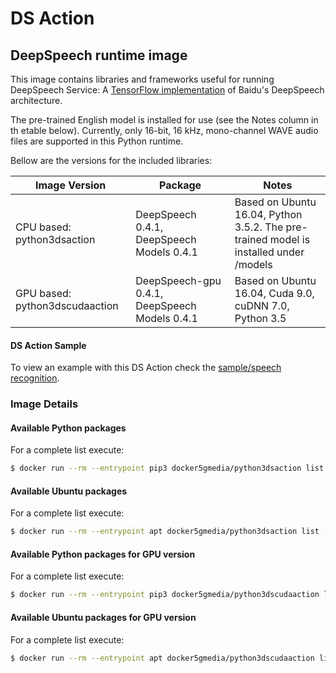 # DS Action

## DeepSpeech runtime image

This image contains libraries and frameworks useful for running DeepSpeech Service: A [TensorFlow implementation](https://github.com/mozilla/DeepSpeech) of Baidu's DeepSpeech architecture.

The pre-trained English model is installed for use (see the Notes column in th etable below). Currently, only 16-bit, 16 kHz, mono-channel WAVE audio files are supported in this Python runtime.

Bellow are the versions for the included libraries:

| Image Version | Package | Notes |
| ------------- | ------- | ----- |
| CPU based:   python3dsaction | DeepSpeech 0.4.1, DeepSpeech Models 0.4.1 | Based on Ubuntu 16.04, Python 3.5.2. The pre-trained model is installed under /models |
| GPU based: python3dscudaaction | DeepSpeech-gpu 0.4.1, DeepSpeech Models 0.4.1 | Based on Ubuntu 16.04, Cuda 9.0, cuDNN 7.0, Python 3.5 


#### DS Action Sample

To view an example with this DS Action check the [sample/speech recognition](./sample/).

### Image Details
#### Available Python packages

For a complete list execute:

```bash
$ docker run --rm --entrypoint pip3 docker5gmedia/python3dsaction list
```

#### Available Ubuntu packages

For a complete list execute:

```bash
$ docker run --rm --entrypoint apt docker5gmedia/python3dsaction list --installed
```

#### Available Python packages for GPU version

For a complete list execute:

```bash
$ docker run --rm --entrypoint pip3 docker5gmedia/python3dscudaaction list
```

#### Available Ubuntu packages for GPU version

For a complete list execute:

```bash
$ docker run --rm --entrypoint apt docker5gmedia/python3dscudaaction list --installed
```

